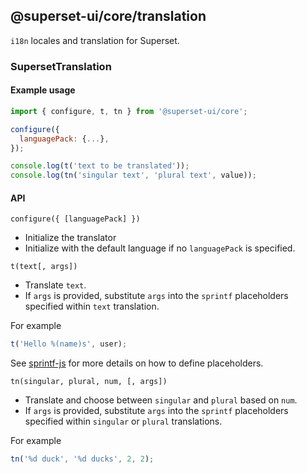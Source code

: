 <!--
Licensed to the Apache Software Foundation (ASF) under one
or more contributor license agreements.  See the NOTICE file
distributed with this work for additional information
regarding copyright ownership.  The ASF licenses this file
to you under the Apache License, Version 2.0 (the
"License"); you may not use this file except in compliance
with the License.  You may obtain a copy of the License at

  http://www.apache.org/licenses/LICENSE-2.0

Unless required by applicable law or agreed to in writing,
software distributed under the License is distributed on an
"AS IS" BASIS, WITHOUT WARRANTIES OR CONDITIONS OF ANY
KIND, either express or implied.  See the License for the
specific language governing permissions and limitations
under the License.
-->

## @superset-ui/core/translation

`i18n` locales and translation for Superset.

### SupersetTranslation

#### Example usage

```js
import { configure, t, tn } from '@superset-ui/core';

configure({
  languagePack: {...},
});

console.log(t('text to be translated'));
console.log(tn('singular text', 'plural text', value));
```

#### API

`configure({ [languagePack] })`

- Initialize the translator
- Initialize with the default language if no `languagePack` is specified.

`t(text[, args])`

- Translate `text`.
- If `args` is provided, substitute `args` into the `sprintf` placeholders specified within `text`
  translation.

For example

```js
t('Hello %(name)s', user);
```

See [sprintf-js](https://github.com/alexei/sprintf.js) for more details on how to define
placeholders.

`tn(singular, plural, num, [, args])`

- Translate and choose between `singular` and `plural` based on `num`.
- If `args` is provided, substitute `args` into the `sprintf` placeholders specified within
  `singular` or `plural` translations.

For example

```js
tn('%d duck', '%d ducks', 2, 2);
```
